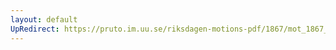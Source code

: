 ```yaml
---
layout: default
UpRedirect: https://pruto.im.uu.se/riksdagen-motions-pdf/1867/mot_1867__fk__57.pdf
---
```

